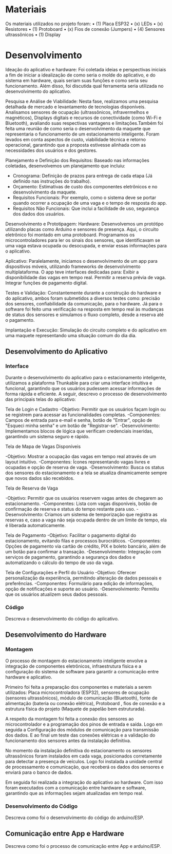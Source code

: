 
# Materiais

Os materiais utilizados no projeto foram:
•	(1) Placa ESP32
•	(x) LEDs 
•	(x) Resistores
•	(1) Protoboard
•	(x) Fios de conexão (Jumpers)
•	(4) Sensores ultrassônicos
•	(1) Display 

# Desenvolvimento

Ideação do aplicativo e hardware: 
Foi coletada ideias e perspectivas iniciais a fim de  iniciar a idealização de como seria o molde do aplicativo, e do sistema em hardware, quais seriam suas funções e como seria seu funcionamento. Além disso, foi discutida qual ferramenta seria utilizada no desenvolvimento do aplicativo.

Pesquisa e Análise de Viabilidade: 
Nesta fase, realizamos uma pesquisa detalhada de mercado e levantamento de tecnologias disponíveis. Analisamos sensores de ocupação (ultrassônicos, infravermelhos e magnéticos), Displays digitais e recursos de conectividade (como Wi-Fi e Bluetooth), avaliando suas respectivas vantagens e limitações.Também foi feita uma reunião de como seria o desenvolvimento da maquete que representaria o funcionamento de um estacionamento inteligente.
Foram levados em conta aspectos de custo, viabilidade técnica e retorno operacional, garantindo que a proposta estivesse alinhada com as necessidades dos usuários e dos gestores.

Planejamento e Definição dos Requisitos:
Baseado nas informações coletadas, desenvolvemos um planejamento que incluiu:
- Cronograma: Definição de prazos para entrega de cada etapa (Já definido nas instruções do trabalho).
- Orçamento: Estimativas de custo dos componentes eletrônicos e no desenvolvimento da maquete.
- Requisitos Funcionais: Por exemplo, como o sistema deve se portar quando ocorrer a ocupação de uma vaga e o tempo de resposta do app.
- Requisitos Não Funcionais: Que inclui a facilidade de uso, segurança dos dados dos usuários.

Desenvolvimento e Prototipagem:
Hardware: Desenvolvemos um protótipo utilizando placas como Arduino e sensores de presença. Aqui, o circuito eletrônico foi montado em uma protoboard. Programamos os microcontroladores para ler os sinais dos sensores, que identificavam se uma vaga estava ocupada ou desocupada, e enviar essas informações para o aplicativo.

Aplicativo: Paralelamente, iniciamos o desenvolvimento de um app para dispositivos móveis, utilizando frameworks de desenvolvimento multiplataforma. O app teve interfaces dedicadas para: Exibir a disponibilidade das vagas em tempo real. Permitir a reserva prévia de vaga. Integrar funções de pagamento digital.

Testes e Validação:
Constantemente durante a construção do hardware e do aplicativo, ambos foram submetidos a diversos testes como: precisão dos sensores, confiabilidade da comunicação, para o hardware. Já para o software foi feito uma verificação na resposta em tempo real às mudanças de status dos sensores e simulamos o fluxo completo, desde a reserva até o pagamento.

Implantação e Execução:
Simulação do circuito completo e do aplicativo em uma maquete representando uma situação comum do dia dia.


## Desenvolvimento do Aplicativo

### Interface

Durante o desenvolvimento do aplicativo para o estacionamento inteligente, utilizamos a plataforma Thunkable para criar uma interface intuitiva e funcional, garantindo que os usuários pudessem acessar informações de forma rápida e eficiente. A seguir, descrevo o processo de desenvolvimento das principais telas do aplicativo:

Tela de Login e Cadastro
-Objetivo: Permitir que os usuários façam login ou se registrem para acessar as funcionalidades completas.
-Componentes: Campos de entrada para e-mail e senha, botão de "Entrar", opção de "Esqueci minha senha" e um botão de "Registrar-se".
-Desenvolvimento: Implementamos blocos de lógica que verificam credenciais inseridas, garantindo um sistema seguro e rápido.

Tela de Mapa de Vagas Disponíveis

-Objetivo: Mostrar a ocupação das vagas em tempo real através de um layout intuitivo.
-Componentes: Ícones representando vagas livres e ocupadas e opção de reserva de vaga.
-Desenvolvimento: Busca os status dos sensores do estacionamento e a tela se atualiza dinamicamente sempre que novos dados são recebidos.

 Tela de Reserva de Vaga
 
-Objetivo: Permitir que os usuários reservem vagas antes de chegarem ao estacionamento.
-Componentes: Lista com vagas disponíveis, botão de confirmação de reserva e status do tempo restante para uso.
-Desenvolvimento: Criamos um sistema de temporização que registra as reservas e, caso a vaga não seja ocupada dentro de um limite de tempo, ela é liberada automaticamente.

Tela de Pagamento
-Objetivo: Facilitar o pagamento digital do estacionamento, evitando filas e processos burocráticos.
-Componentes: Opções de pagamento via cartão de crédito, PIX e boleto bancário, além de um botão para confirmar a transação.
-Desenvolvimento: Integração com serviços de pagamento, garantindo a segurança dos dados e automatizando o cálculo do tempo de uso da vaga.

Tela de Configurações e Perfil do Usuário
-Objetivo: Oferecer personalização da experiência, permitindo alteração de dados pessoais e preferências.
-Componentes: Formulário para edição de informações, opção de notificações e suporte ao usuário.
-Desenvolvimento: Permitiu que os usuários atualizem seus dados pessoais.

### Código

Descreva o desenvolvimento do código do aplicativo.

## Desenvolvimento do Hardware

### Montagem

O processo de montagem do estacionamento inteligente envolve a integração de componentes eletrônicos, infraestrutura física e a configuração do sistema de software para garantir a comunicação entre hardware e aplicativo.

Primeiro foi feita a preparação dos componentes e materiais a serem utilizados:
Placa microcontroladora (ESP32), sensores de ocupação (sensores ultrassônicos), módulo de comunicação (Bluetooth), fonte de alimentação (bateria ou conexão elétrica), Protoboard , fios de conexão e a estrutura física do projeto (Maquete de papelão bem estruturada).

A respeito da montagem foi feita a conexão dos sensores ao microcontrolador e a programação dos pinos de entrada e saída. Logo em seguida a Configuração dos módulos de comunicação para transmissão dos dados. E ao final um teste das conexões elétricas e a validação do funcionamento dos sensores antes da instalação definitiva.

No momento da instalação definitiva do estacionamento os sensores ultrassônicos foram instalados em cada vaga, posicionados corretamente para detectar a presença de veículos. Logo foi instalada a unidade central de processamento e comunicação, que receberá os dados dos sensores e enviará para o banco de dados.

Em seguida foi realizada a integração do aplicativo ao hardware. Com isso foram executados com a comunicação entre hardware e software, garantindo que as informações sejam atualizadas em tempo real.

### Desenvolvimento do Código

Descreva como foi o desenvolvimento do código do arduino/ESP.

## Comunicação entre App e Hardware

Descreva como foi o processo de comunicação entre App e arduino/ESP.

